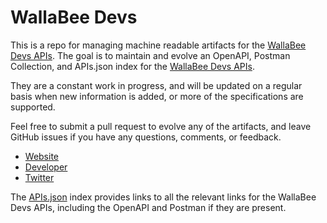 # WallaBee DevsThis is a repo for managing machine readable artifacts for the [WallaBee Devs APIs](http://wallab.ee/developers/). The goal is to maintain and evolve an OpenAPI, Postman Collection, and APIs.json index for the [WallaBee Devs APIs](http://wallab.ee/developers/).They are a constant work in progress, and will be updated on a regular basis when new information is added, or more of the specifications are supported.Feel free to submit a pull request to evolve any of the artifacts, and leave GitHub issues if you have any questions, comments, or feedback.- [Website](http://wallab.ee/developers/)- [Developer](http://wallab.ee/developers/)- [Twitter](https://twitter.com/#!/wallabeedev)The [APIs.json](https://github.com/api-evangelist/wallabee-devs/blob/master/apis.json) index provides links to all the relevant links for the WallaBee Devs APIs, including the OpenAPI and Postman if they are present.